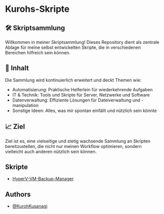 
# Kurohs-Skripte

## 🛠️ Skriptsammlung

Willkommen in meiner Skriptsammlung! Dieses Repository dient als zentrale Ablage für meine selbst entwickelten Skripte, die in verschiedenen Bereichen hilfreich sein können.

## 🌟 Inhalt

Die Sammlung wird kontinuierlich erweitert und deckt Themen wie:

- Automatisierung: Praktische Helferlein für wiederkehrende Aufgaben
- IT & Technik: Tools und Skripte für Server, Netzwerke und Software
- Datenverwaltung: Effiziente Lösungen für Dateiverwaltung und -manipulation
- Sonstige Ideen: Alles, was mir spontan einfällt und nützlich sein könnte

## 📈 Ziel

Ziel ist es, eine vielseitige und stetig wachsende Sammlung an Skripten bereitzustellen, die nicht nur meinen Workflow optimieren, sondern vielleicht auch anderen nützlich sein können.
## Skripte

 - [HyperV-VM-Backup-Manager](https://github.com/KurohKusanagi/Skripte/README_HyperV-VM-Export-Manager.md)



## Authors

- [@KurohKusanagi](https://github.com/KurohKusanagi)


